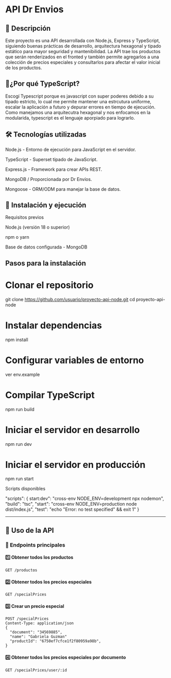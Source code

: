 # API Dr Envios

## 📌 Descripción

Este proyecto es una API desarrollada con Node.js, Express y TypeScript, siguiendo buenas prácticas de desarrollo, arquitectura hexagonal y tipado estático para mayor seguridad y mantenibilidad. La API trae los productos que serán renderizados en el fronted y también permite agregarlos a una colección de precios especiales y consultarlos para afectar el valor inicial de los productos.

## 🚀¿Por qué TypeScript?

Escogí Typescript porque es javascript con super poderes debido a su tipado estricto, lo cual me permite mantener una estrcutura uniforme, escalar la aplicación a futuro y depurar errores en tiempo de ejecución. Como manejamos una arquitecutra hexagonal y nos enfocamos en la modularida, typescript es el lenguaje aporpiado para lograrlo.

## 🛠 Tecnologías utilizadas

Node.js - Entorno de ejecución para JavaScript en el servidor.

TypeScript - Superset tipado de JavaScript.

Express.js - Framework para crear APIs REST.

MongoDB / Proporcionada por Dr Envíos.

Mongoose - ORM/ODM para manejar la base de datos.


## 🔧 Instalación y ejecución

Requisitos previos

Node.js (versión 18 o superior)

npm o yarn

Base de datos configurada - MongoDB 


## Pasos para la instalación

# Clonar el repositorio
git clone https://github.com/usuario/proyecto-api-node.git
cd proyecto-api-node

# Instalar dependencias
npm install

# Configurar variables de entorno
ver env.example

# Compilar TypeScript
npm run build

# Iniciar el servidor en desarrollo
npm run dev 

# Iniciar el servidor en producción
npm run start

Scripts disponibles

"scripts": {
  start:dev": "cross-env NODE_ENV=development npx nodemon",
  "build": "tsc",
  "start": "cross-env NODE_ENV=production node dist/index.js",
  "test": "echo \"Error: no test specified\" && exit 1"
}

---

## 📡 Uso de la API
### 🔗 Endpoints principales
#### 1️⃣ Obtener todos los productos
```http
GET /productos
```
#### 2️⃣ Obtener todos los precios especiales
```http
GET /specialPrices
```
#### 3️⃣ Crear un precio especial
```http
POST /specialPrices
Content-Type: application/json
{
  "document": "34569885",
  "name": "Gabriela Guzman" 
  "productId": "6750ef7cfce1f2f80959a98b",
}
```
#### 4️⃣ Obtener todos los precios especiales por documento 
```http
GET /specialPrices/user/:id
```


